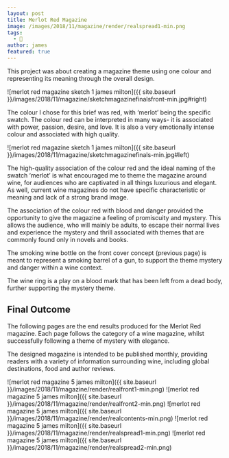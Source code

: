 ```yaml
---
layout: post
title: Merlot Red Magazine
image: /images/2018/11/magazine/render/realspread1-min.png
tags:
  - 🎨
author: james
featured: true
---
```


This project was about creating a magazine theme using one colour and representing its meaning through the overall design.

![merlot red magazine sketch 1 james milton]({{ site.baseurl }}/images/2018/11/magazine/sketchmagazinefinalsfront-min.jpg#right)

The colour I chose for this brief was red, with ‘merlot’ being the specific swatch. The colour red can be interpreted in many ways- it is associated with power, passion, desire, and love. It is also a
very emotionally intense colour and associated with high quality.

![merlot red magazine sketch 1 james milton]({{ site.baseurl }}/images/2018/11/magazine/sketchmagazinefinals-min.jpg#left)

The high-quality association of the colour red and the ideal naming of the swatch ‘merlot’ is what encouraged me to theme the magazine around wine, for audiences who are captivated in all things luxurious and elegant. As well, current wine magazines do not have specific characteristic or meaning and lack of a strong brand image.

The association of the colour red with blood and danger provided the opportunity to give the magazine a feeling of promiscuity and mystery. This allows the audience, who will mainly be adults, to escape their normal lives and experience the mystery and thrill associated with themes that are commonly found only in novels and books.

The smoking wine bottle on the front cover concept (previous page) is meant to represent a smoking barrel of a gun, to support the theme mystery and danger within a wine context.

The wine ring is a play on a blood mark that has been left from a dead body, further supporting the mystery theme.

## Final Outcome

The following pages are the end results produced for the Merlot Red magazine. Each page follows the category of a wine magazine, whilst successfully following a theme of mystery with elegance.

The designed magazine is intended to be published monthly, providing readers with a variety of information surrounding wine, including global destinations, food and author reviews.

![merlot red magazine 5 james milton]({{ site.baseurl }}/images/2018/11/magazine/render/realfront1-min.png)
![merlot red magazine 5 james milton]({{ site.baseurl }}/images/2018/11/magazine/render/realfront2-min.png)
![merlot red magazine 5 james milton]({{ site.baseurl }}/images/2018/11/magazine/render/realcontents-min.png)
![merlot red magazine 5 james milton]({{ site.baseurl }}/images/2018/11/magazine/render/realspread1-min.png)
![merlot red magazine 5 james milton]({{ site.baseurl }}/images/2018/11/magazine/render/realspread2-min.png)
